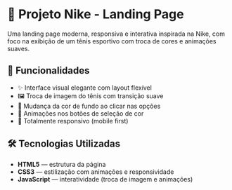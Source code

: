# 👟 Projeto Nike - Landing Page

Uma landing page moderna, responsiva e interativa inspirada na Nike, com foco na exibição de um tênis esportivo com troca de cores e animações suaves.


## 🚀 Funcionalidades

- ✨ Interface visual elegante com layout flexível
- 🖼️ Troca de imagem do tênis com transição suave
- 🎨 Mudança da cor de fundo ao clicar nas opções
- 🔄 Animações nos botões de seleção de cor
- 📱 Totalmente responsivo (mobile first)


## 🛠️ Tecnologias Utilizadas

- **HTML5** — estrutura da página
- **CSS3** — estilização com animações e responsividade
- **JavaScript** — interatividade (troca de imagem e animações)
